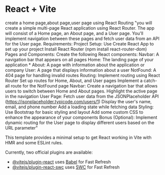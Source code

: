 # React + Vite


create a home page,about page,user page using React Routing
"you will create a simple multi-page React application using React Router. 
The app will consist of a Home page, an About page, and a User page. 
You'll implement navigation between these pages and fetch user data from an API for the User page. 
Requirements: 
Project Setup: Use Create React App to set up your project 
Install React Router (npm install react-router-dom) 
Pages and Components: 
Create the following React components: 
Navbar: A navigation bar that appears on all pages 
Home: The landing page of your application              *
About: A page with information about the application or company 
User: A page that displays information about a user 
NotFound: A 404 page for handling invalid routes 
Routing: Implement routing using React Router Set up routes for Home, About, and User pages 
Implement a catch-all route for the NotFound page 
Navbar: Create a navigation bar that allows users to switch between Home and About pages. Highlight the active page in the navigation 
User Page: Fetch user data from the JSONPlaceholder API (https://jsonplaceholder.typicode.com/users/1) 
Display the user's name, email, and phone number Add a loading state while fetching data 
Styling: Use Bootstrap for basic styling and layout Add some custom CSS to enhance the appearance of your components 
Bonus (Optional): Implement dynamic routing for the User page to display different users based on the URL parameter"



This template provides a minimal setup to get React working in Vite with HMR and some ESLint rules.

Currently, two official plugins are available:

- [@vitejs/plugin-react](https://github.com/vitejs/vite-plugin-react/blob/main/packages/plugin-react/README.md) uses [Babel](https://babeljs.io/) for Fast Refresh
- [@vitejs/plugin-react-swc](https://github.com/vitejs/vite-plugin-react-swc) uses [SWC](https://swc.rs/) for Fast Refresh
